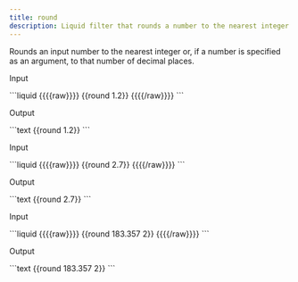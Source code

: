 ```yaml
---
title: round
description: Liquid filter that rounds a number to the nearest integer.
---
```

Rounds an input number to the nearest integer or, if a number is specified as an argument, to that number of decimal places.
<p class="code-label">Input</p>
```liquid
{{{{raw}}}}
{{round 1.2}}
{{{{/raw}}}}
```
<p class="code-label">Output</p>
```text
{{round 1.2}}
```
<p class="code-label">Input</p>
```liquid
{{{{raw}}}}
{{round 2.7}}
{{{{/raw}}}}
```
<p class="code-label">Output</p>
```text
{{round 2.7}}
```
<p class="code-label">Input</p>
```liquid
{{{{raw}}}}
{{round 183.357 2}}
{{{{/raw}}}}
```
<p class="code-label">Output</p>
```text
{{round 183.357 2}}
```